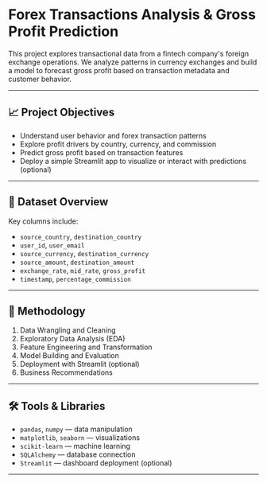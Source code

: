 # Forex Transactions Analysis & Gross Profit Prediction

This project explores transactional data from a fintech company's foreign exchange operations. We analyze patterns in currency exchanges and build a model to forecast gross profit based on transaction metadata and customer behavior.

---

## 📈 Project Objectives

- Understand user behavior and forex transaction patterns
- Explore profit drivers by country, currency, and commission
- Predict gross profit based on transaction features
- Deploy a simple Streamlit app to visualize or interact with predictions (optional)

---

## 💼 Dataset Overview

Key columns include:
- `source_country`, `destination_country`
- `user_id`, `user_email`
- `source_currency`, `destination_currency`
- `source_amount`, `destination_amount`
- `exchange_rate`, `mid_rate`, `gross_profit`
- `timestamp`, `percentage_commission`

---

## 🧪 Methodology

1. Data Wrangling and Cleaning  
2. Exploratory Data Analysis (EDA)  
3. Feature Engineering and Transformation  
4. Model Building and Evaluation  
5. Deployment with Streamlit (optional)  
6. Business Recommendations

---

## 🛠 Tools & Libraries

- `pandas`, `numpy` — data manipulation  
- `matplotlib`, `seaborn` — visualizations  
- `scikit-learn` — machine learning  
- `SQLAlchemy` — database connection  
- `Streamlit` — dashboard deployment (optional)

---
